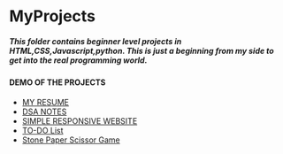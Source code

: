 <h1>MyProjects</h1>

<h5>This folder contains beginner level projects in HTML,CSS,Javascript,python.
This is just a beginning from my side to get into the real programming world.</h5>

<h4>DEMO OF THE PROJECTS</h4>
<ul>
    <li> <a href="https://thrishikshetty.github.io/Resume/">MY RESUME</a> </li>
  <li> <a href="https://thrishikshetty.github.io/-DSA-Project-noteswebiste-/"> DSA NOTES </a> </li>

  <li> <a href="https://thrishikshetty.github.io/Food-ordering-website/"> SIMPLE RESPONSIVE WEBSITE</a> </li>

  <li> <a href="https://thrishikshetty.github.io/To_Do_List/"> TO-DO List</a> </li>

   <li> <a href="https://thrishikshetty.github.io/Stone_Paper_Scissor/">Stone Paper Scissor Game</a> </li>
  
</ul>
